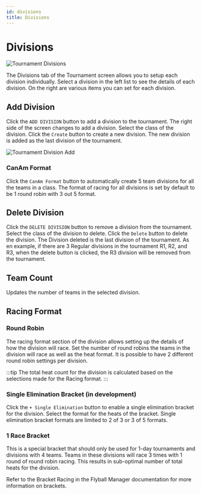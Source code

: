 ```yaml
---
id: divisions
title: Divisions
---
```


# Divisions

![Tournament Divisions](/img/tournament-divisions-main.svg)

The Divisions tab of the Tournament screen allows you to setup each division individually. Select a division in the left list to see the details of each division. On the right are various items you can set for each division.

## Add Division

Click the `ADD DIVISION` button to add a division to the tournament. The right side of the screen changes to add a division. Select the class of the division. Click the `Create` button to create a new division. The new division is added as the last division of the tournament.

![Tournament Division Add](/img/tournament-division-add.svg)

### CanAm Format

Click the `CanAm Format` button to automatically create 5 team divisions for all the teams in a class. The format of racing for all divisions is set by default to be 1 round robin with 3 out 5 format.

## Delete Division

Click the `DELETE DIVISION` button to remove a division from the tournament. Select the class of the division to delete. Click the `Delete` button to delete the division. The Division deleted is the last division of the tournament. As en example, if there are 3 Regular divisions in the tournament R1, R2, and R3, when the delete button is clicked, the R3 division will be removed from the tournament.

## Team Count

Updates the number of teams in the selected division.

## Racing Format

### Round Robin

The racing format section of the division allows setting up the details of how the division will race. Set the number of round robins the teams in the division will race as well as the heat format. It is possible to have 2 different round robin settings per division.

:::tip
The total heat count for the division is calculated based on the selections made for the Racing format.
:::

### Single Elimination Bracket (in development)

Click the `+ Single Elimination` button to enable a single elimination bracket for the division. Select the format for the heats of the bracket. Single elimination bracket formats are limited to 2 of 3 or 3 of 5 formats.

### 1 Race Bracket

This is a special bracket that should only be used for 1-day tournaments and divisions with 4 teams. Teams in these divisions will race 3 times with 1 round of round robin racing. This results in sub-optimal number of total heats for the division.

Refer to the Bracket Racing in the Flyball Manager documentation for more information on brackets.
